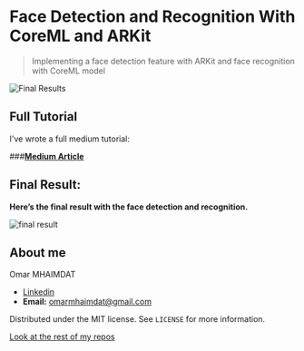 # Face Detection and Recognition With CoreML and ARKit
> Implementing a face detection feature with ARKit and face recognition with CoreML model

![Final Results](final_result.png)

## Full Tutorial

I've wrote a full medium tutorial:

###**[Medium Article](https://medium.com/better-programming/face-detection-and-recognition-with-coreml-and-arkit-8b676b7448be)**

## Final Result:

**Here’s the final result with the face detection and recognition.**

![final result](final_result.gif)

## About me

Omar MHAIMDAT

* [Linkedin](https://www.linkedin.com/in/omarmhaimdat/)
* **Email:** omarmhaimdat@gmail.com

Distributed under the MIT license. See ``LICENSE`` for more information.

[Look at the rest of my repos](https://github.com/omarmhaimdat/)
